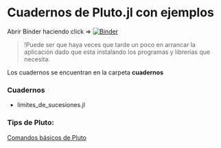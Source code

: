 # Cuadernos de Pluto.jl con ejemplos

Abrir Binder haciendo click => [![Binder](https://mybinder.org/badge_logo.svg)](https://mybinder.org/v2/gh/akielbowicz/cbc-analisis-ingenieria/HEAD?urlpath=pluto)

> !Puede ser que haya veces que tarde un poco en arrancar la aplicación dado que esta instalando los programas y librerías que necesita.

Los cuadernos se encuentran en la carpeta **cuadernos**

### Cuadernos
  
  - limites_de_sucesiones.jl

### Tips de Pluto:

[Comandos básicos de Pluto](https://github.com/fonsp/Pluto.jl/wiki/%F0%9F%94%8E-Basic-Commands-in-Pluto)
